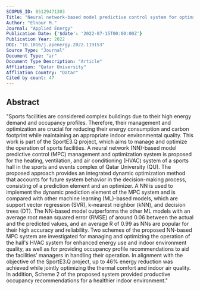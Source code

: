 ```yaml
---
SCOPUS_ID: 85129471303
Title: "Neural network-based model predictive control system for optimizing building automation and management systems of sports facilities"
Author: "Elnour M."
Journal: "Applied Energy"
Publication Date: {'$date': '2022-07-15T00:00:00Z'}
Publication Year: 2022
DOI: "10.1016/j.apenergy.2022.119153"
Source Type: "Journal"
Document Type: "ar"
Document Type Description: "Article"
Affliation: "Qatar University"
Affliation Country: "Qatar"
Cited by count: 47
---
```


## Abstract
"Sports facilities are considered complex buildings due to their high energy demand and occupancy profiles. Therefore, their management and optimization are crucial for reducing their energy consumption and carbon footprint while maintaining an appropriate indoor environmental quality. This work is part of the SportE3.Q project, which aims to manage and optimize the operation of sports facilities. A neural network (NN)-based model predictive control (MPC) management and optimization system is proposed for the heating, ventilation, and air conditioning (HVAC) system of a sports hall in the sports and events complex of Qatar University (QU). The proposed approach provides an integrated dynamic optimization method that accounts for future system behavior in the decision-making process, consisting of a prediction element and an optimizer. A NN is used to implement the dynamic prediction element of the MPC system and is compared with other machine learning (ML)-based models, which are support vector regression (SVR), k-nearest neighbor (kNN), and decision trees (DT). The NN-based model outperforms the other ML models with an average root mean squared error (RMSE) of around 0.06 between the actual and the predicted values, and an average R of 0.99 as NNs are popular for their high accuracy and reliability. Two schemes of the proposed NN-based MPC system are investigated for managing and optimizing the operation of the hall's HVAC system for enhanced energy use and indoor environment quality, as well as for providing occupancy profile recommendations to aid the facilities’ managers in handling their operation. In alignment with the objective of the SportE3.Q project, up to 46% energy reduction was achieved while jointly optimizing the thermal comfort and indoor air quality. In addition, Scheme 2 of the proposed system provided productive occupancy recommendations for a healthier indoor environment."
